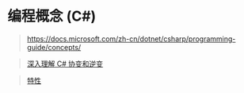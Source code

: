 ﻿# 编程概念 (C#)

> https://docs.microsoft.com/zh-cn/dotnet/csharp/programming-guide/concepts/

> [深入理解 C# 协变和逆变](https://www.cnblogs.com/LoveJenny/archive/2012/03/13/2392747.html)

> [特性](https://docs.microsoft.com/zh-cn/dotnet/csharp/programming-guide/concepts/attributes/index)